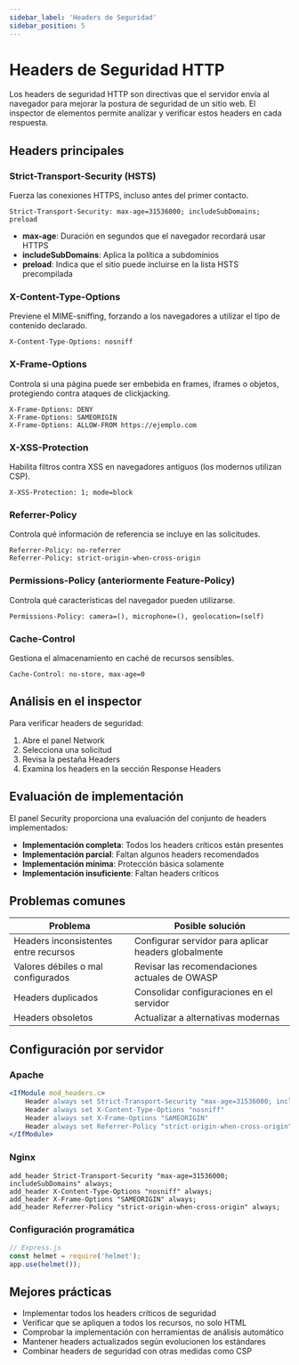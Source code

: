 ```yaml
---
sidebar_label: 'Headers de Seguridad'
sidebar_position: 5
---
```


# Headers de Seguridad HTTP

Los headers de seguridad HTTP son directivas que el servidor envía al navegador para mejorar la postura de seguridad de un sitio web. El inspector de elementos permite analizar y verificar estos headers en cada respuesta.

## Headers principales

### Strict-Transport-Security (HSTS)

Fuerza las conexiones HTTPS, incluso antes del primer contacto.

```
Strict-Transport-Security: max-age=31536000; includeSubDomains; preload
```

- **max-age**: Duración en segundos que el navegador recordará usar HTTPS
- **includeSubDomains**: Aplica la política a subdominios
- **preload**: Indica que el sitio puede incluirse en la lista HSTS precompilada

### X-Content-Type-Options

Previene el MIME-sniffing, forzando a los navegadores a utilizar el tipo de contenido declarado.

```
X-Content-Type-Options: nosniff
```

### X-Frame-Options

Controla si una página puede ser embebida en frames, iframes o objetos, protegiendo contra ataques de clickjacking.

```
X-Frame-Options: DENY
X-Frame-Options: SAMEORIGIN
X-Frame-Options: ALLOW-FROM https://ejemplo.com
```

### X-XSS-Protection

Habilita filtros contra XSS en navegadores antiguos (los modernos utilizan CSP).

```
X-XSS-Protection: 1; mode=block
```

### Referrer-Policy

Controla qué información de referencia se incluye en las solicitudes.

```
Referrer-Policy: no-referrer
Referrer-Policy: strict-origin-when-cross-origin
```

### Permissions-Policy (anteriormente Feature-Policy)

Controla qué características del navegador pueden utilizarse.

```
Permissions-Policy: camera=(), microphone=(), geolocation=(self)
```

### Cache-Control

Gestiona el almacenamiento en caché de recursos sensibles.

```
Cache-Control: no-store, max-age=0
```

## Análisis en el inspector

Para verificar headers de seguridad:

1. Abre el panel Network
2. Selecciona una solicitud
3. Revisa la pestaña Headers
4. Examina los headers en la sección Response Headers

## Evaluación de implementación

El panel Security proporciona una evaluación del conjunto de headers implementados:

- **Implementación completa**: Todos los headers críticos están presentes
- **Implementación parcial**: Faltan algunos headers recomendados
- **Implementación mínima**: Protección básica solamente
- **Implementación insuficiente**: Faltan headers críticos

## Problemas comunes

| Problema | Posible solución |
|----------|------------------|
| Headers inconsistentes entre recursos | Configurar servidor para aplicar headers globalmente |
| Valores débiles o mal configurados | Revisar las recomendaciones actuales de OWASP |
| Headers duplicados | Consolidar configuraciones en el servidor |
| Headers obsoletos | Actualizar a alternativas modernas |

## Configuración por servidor

### Apache

```apache
<IfModule mod_headers.c>
    Header always set Strict-Transport-Security "max-age=31536000; includeSubDomains"
    Header always set X-Content-Type-Options "nosniff"
    Header always set X-Frame-Options "SAMEORIGIN"
    Header always set Referrer-Policy "strict-origin-when-cross-origin"
</IfModule>
```

### Nginx

```nginx
add_header Strict-Transport-Security "max-age=31536000; includeSubDomains" always;
add_header X-Content-Type-Options "nosniff" always;
add_header X-Frame-Options "SAMEORIGIN" always;
add_header Referrer-Policy "strict-origin-when-cross-origin" always;
```

### Configuración programática

```javascript
// Express.js
const helmet = require('helmet');
app.use(helmet());
```

## Mejores prácticas

- Implementar todos los headers críticos de seguridad
- Verificar que se apliquen a todos los recursos, no solo HTML
- Comprobar la implementación con herramientas de análisis automático
- Mantener headers actualizados según evolucionen los estándares
- Combinar headers de seguridad con otras medidas como CSP